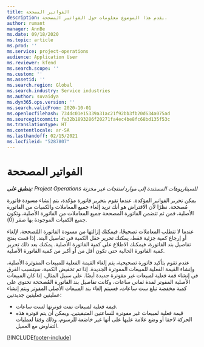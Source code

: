 ```yaml
---
title: الفواتير المصححة
description: يقدم هذا الموضوع معلومات حول الفواتير المصححة.
author: rumant
manager: AnnBe
ms.date: 09/18/2020
ms.topic: article
ms.prod: ''
ms.service: project-operations
audience: Application User
ms.reviewer: kfend
ms.search.scope: ''
ms.custom: ''
ms.assetid: ''
ms.search.region: Global
ms.search.industry: Service industries
ms.author: suvaidya
ms.dyn365.ops.version: ''
ms.search.validFrom: 2020-10-01
ms.openlocfilehash: 734dc01e15339a31ac21f92bb3fb20d634a075ad
ms.sourcegitcommit: fa32b1893286f20271fa4ec4be8fc68bd135f53c
ms.translationtype: HT
ms.contentlocale: ar-SA
ms.lasthandoff: 02/15/2021
ms.locfileid: "5287807"
---
```

# <a name="corrected-invoices"></a>الفواتير المصححة

_**ينطبق على:** Project Operations للسيناريوهات المستندة إلى موارد/منتجات غير مخزنة‬_

يمكن تحرير الفواتير المؤكدة. عندما تقوم بتحرير فاتورة مؤكدة، يتم إنشاء مسودة فاتورة مُصححة. نظرًا لأن الافتراض هو أنك تريد إلغاء جميع المعاملات والكميات من الفاتورة الأصلية، فمن ثم تتضمن الفاتورة المصححة جميع المعاملات من الفاتورة الأصلية، وتكون جميع الكميات الموجودة بها صفر (0).

عندما لا تتطلب المعاملات تصحيحًا، فيمكنك إزالتها من مسودة الفاتورة المُصححة. لإلغاء أو إرجاع كمية جزئية فقط، يمكنك تحرير حقل الكمية في تفاصيل البند. إذا قمت بفتح تفاصيل بند الفاتورة، فيمكنك الاطلاع على كمية الفاتورة الأصلية. يمكنك بعد ذلك تحرير كمية الفاتورة الحالية حتى تكون أقل من أو أكبر من كمية الفاتورة الأصلية.

عندم تقوم بتأكيد فاتورة تصحيحية، يتم إلغاء القيمة الفعلية للمبيعات المفوترة الأصلية، وإنشاء القيمة الفعلية للمبيعات المفوترة الجديدة. إذا تم تخفيض الكمية، سيتسبب الفرق في إنشاء قمة فعلية لمبيعات غير مفوترة جديدة أيضًا. على سبيل المثال، إذا كان المبيعات الأصلية المفوتر لمدة ثماني ساعات، وكانت تفاصيل بند الفاتورة المُصححة تحتوي على كمية مخفضة تبلغ ست ساعات، فسيتم إلغاء بند المبيعات الأصلي المفوتر ويتم إنشاء عمليتين فعليتين جديدتين:

- قيمة فعلية لمبيعات تمت فوترتها لست ساعات.
- قيمة فعلية لمبيعات غير مفوترة للساعتين المتبقيتين. ويمكن أن يتم فوترة هذه الحركة لاحقا أو وضع علامة عليها على أنها غير خاضعة للرسوم، وذلك وفقا لعمليات التفاوض مع العميل.


[!INCLUDE[footer-include](../includes/footer-banner.md)]